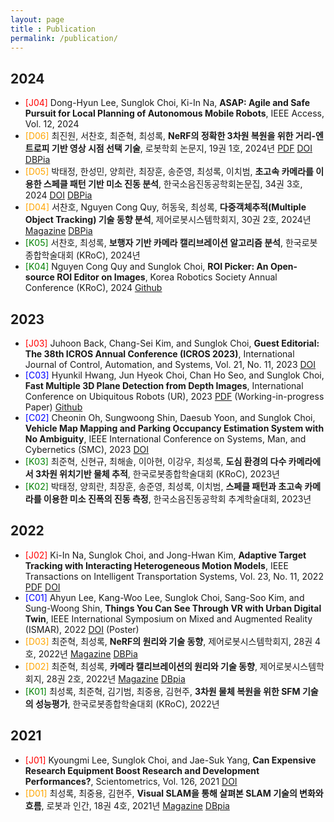 ```yaml
---
layout: page
title : Publication
permalink: /publication/
---
```


## 2024
* <span style="color:red">[J04]</span> Dong-Hyun Lee, Sunglok Choi, Ki-In Na, **ASAP: Agile and Safe Pursuit for Local Planning of Autonomous Mobile Robots**, IEEE Access, Vol. 12, 2024
* <span style="color:orange">[D06]</span> 최진원, 서찬호, 최준혁, 최성록, **NeRF의 정확한 3차원 복원을 위한 거리-엔트로피 기반 영상 시점 선택 기술**, 로봇학회 논문지, 19권 1호, 2024년 [PDF](https://jkros.org/xml/39610/39610.pdf) [DOI](https://doi.org/10.7746/jkros.2024.19.1.098) [DBPia](https://www.dbpia.co.kr/journal/articleDetail?nodeId=NODE11715784)
* <span style="color:orange">[D05]</span> 박태정, 한성민, 양희란, 최장훈, 송준영, 최성록, 이치범, **초고속 카메라를 이용한 스페클 패턴 기반 미소 진동 분석**, 한국소음진동공학회논문집, 34권 3호, 2024 [DOI](https://doi.org/10.5050/ksnve.2024.34.3.276) [DBPia](https://www.dbpia.co.kr/journal/articleDetail?nodeId=NODE11812521)
* <span style="color:orange">[D04]</span> 서찬호, Nguyen Cong Quy, 허동욱, 최성록, **다중객체추적(Multiple Object Tracking) 기술 동향 분석**, 제어로봇시스템학회지, 30권 2호, 2024년 [Magazine](http://icros.org/publication/sub03_04.asp?sub_param=4) [DBPia](https://www.dbpia.co.kr/journal/articleDetail?nodeId=NODE11839904)
* <span style="color:green">[K05]</span> 서찬호, 최성록, **보행자 기반 카메라 캘리브레이션 알고리즘 분석**, 한국로봇종합학술대회 (KRoC), 2024년
* <span style="color:green">[K04]</span> Nguyen Cong Quy and Sunglok Choi, **ROI Picker: An Open-source ROI Editor on Images**, Korea Robotics Society Annual Conference (KRoC), 2024 [Github](https://github.com/mint-lab/roi_picker)



## 2023
* <span style="color:red">[J03]</span> Juhoon Back, Chang-Sei Kim, and Sunglok Choi, **Guest Editorial: The 38th ICROS Annual Conference (ICROS 2023)**, International Journal of Control, Automation, and Systems, Vol. 21, No. 11, 2023 [DOI](https://doi.org/10.1007/s12555-023-9903-y)
* <span style="color:blue">[C03]</span> Hyunkil Hwang, Jun Hyeok Choi, Chan Ho Seo, and Sunglok Choi, **Fast Multiple 3D Plane Detection from Depth Images**, International Conference on Ubiquitous Robots (UR), 2023 [PDF](../mint-lab/papers/Hwang23_ur.pdf) (Working-in-progress Paper) [Github](https://github.com/mint-lab/planefill)
* <span style="color:blue">[C02]</span> Cheonin Oh, Sungwoong Shin, Daesub Yoon, and Sunglok Choi, **Vehicle Map Mapping and Parking Occupancy Estimation System with No Ambiguity**, IEEE International Conference on Systems, Man, and Cybernetics (SMC), 2023 [DOI](https://doi.org/10.1109/SMC53992.2023.10394312)
* <span style="color:green">[K03]</span> 최준혁, 신현규, 최해솔, 이아현, 이강우, 최성록, **도심 환경의 다수 카메라에서 3차원 위치기반 물체 추적**, 한국로봇종합학술대회 (KRoC), 2023년
* <span style="color:green">[K02] </span>박태정, 양희란, 최장훈, 송준영, 최성록, 이치범, **스페클 패턴과 초고속 카메라를 이용한 미소 진폭의 진동 측정**, 한국소음진동공학회 추계학술대회, 2023년



## 2022
* <span style="color:red">[J02]</span> Ki-In Na, Sunglok Choi, and Jong-Hwan Kim, **Adaptive Target Tracking with Interacting Heterogeneous Motion Models**, IEEE Transactions on Intelligent Transportation Systems, Vol. 23, No. 11, 2022 [PDF](https://ieeexplore.ieee.org/stamp/stamp.jsp?tp=&arnumber=9837821) [DOI](https://doi.org/10.1109/TITS.2022.3191814)
* <span style="color:blue">[C01]</span> Ahyun Lee, Kang-Woo Lee, Sunglok Choi, Sang-Soo Kim, and Sung-Woong Shin, **Things You Can See Through VR with Urban Digital Twin**, IEEE International Symposium on Mixed and Augmented Reality (ISMAR), 2022 [DOI](https://doi.org/10.1109/ISMAR-Adjunct57072.2022.00164) (Poster)
* <span style="color:orange">[D03]</span> 최준혁, 최성록, **NeRF의 원리와 기술 동향**, 제어로봇시스템학회지, 28권 4호, 2022년 [Magazine](http://icros.org/publication/sub03_04.asp?sub_param=4) [DBPia](https://www.dbpia.co.kr/journal/articleDetail?nodeId=NODE11178497)
* <span style="color:orange">[D02]</span> 최준혁, 최성록, **카메라 캘리브레이션의 원리와 기술 동향**, 제어로봇시스템학회지, 28권 2호, 2022년 [Magazine](http://icros.org/publication/sub03_04.asp?sub_param=4) [DBpia](https://www.dbpia.co.kr/journal/articleDetail?nodeId=NODE11077417)
* <span style="color:green">[K01]</span> 최성록, 최준혁, 김기범, 최중용, 김현주, **3차원 물체 복원을 위한 SFM 기술의 성능평가**, 한국로봇종합학술대회 (KRoC), 2022년



## 2021
* <span style="color:red">[J01]</span> Kyoungmi Lee, Sunglok Choi, and Jae-Suk Yang, **Can Expensive Research Equipment Boost Research and Development Performances?**, Scientometrics, Vol. 126, 2021 [DOI](https://doi.org/10.1007/s11192-021-04088-6)
* <span style="color:orange">[D01]</span> 최성록, 최중용, 김현주, **Visual SLAM을 통해 살펴본 SLAM 기술의 변화와 흐름**, 로봇과 인간, 18권 4호, 2021년 [Magazine](http://kros.org/journal/journal04_list.asp) [DBpia](https://www.dbpia.co.kr/journal/articleDetail?nodeId=NODE10620198)
